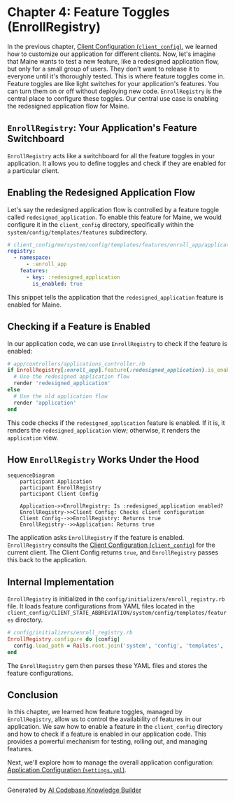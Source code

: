 # Chapter 4: Feature Toggles (EnrollRegistry)

In the previous chapter, [Client Configuration (`client_config`)](03_client_configuration__client_config_.md), we learned how to customize our application for different clients.  Now, let's imagine that Maine wants to test a new feature, like a redesigned application flow, but only for a small group of users.  They don't want to release it to everyone until it's thoroughly tested. This is where feature toggles come in. Feature toggles are like light switches for your application's features. You can turn them on or off without deploying new code.  `EnrollRegistry` is the central place to configure these toggles.  Our central use case is enabling the redesigned application flow for Maine.

## `EnrollRegistry`: Your Application's Feature Switchboard

`EnrollRegistry` acts like a switchboard for all the feature toggles in your application.  It allows you to define toggles and check if they are enabled for a particular client.

## Enabling the Redesigned Application Flow

Let's say the redesigned application flow is controlled by a feature toggle called `redesigned_application`.  To enable this feature for Maine, we would configure it in the `client_config` directory, specifically within the `system/config/templates/features` subdirectory.

```yaml
# client_config/me/system/config/templates/features/enroll_app/application_flow.yml
registry:
  - namespace:
      - :enroll_app
    features:
      - key: :redesigned_application
        is_enabled: true
```

This snippet tells the application that the `redesigned_application` feature is enabled for Maine.

## Checking if a Feature is Enabled

In our application code, we can use `EnrollRegistry` to check if the feature is enabled:

```ruby
# app/controllers/applications_controller.rb
if EnrollRegistry[:enroll_app].feature(:redesigned_application).is_enabled
  # Use the redesigned application flow
  render 'redesigned_application'
else
  # Use the old application flow
  render 'application'
end
```

This code checks if the `redesigned_application` feature is enabled. If it is, it renders the `redesigned_application` view; otherwise, it renders the `application` view.

## How `EnrollRegistry` Works Under the Hood

```mermaid
sequenceDiagram
    participant Application
    participant EnrollRegistry
    participant Client Config

    Application->>EnrollRegistry: Is :redesigned_application enabled?
    EnrollRegistry->>Client Config: Checks client configuration
    Client Config-->>EnrollRegistry: Returns true
    EnrollRegistry-->>Application: Returns true
```

The application asks `EnrollRegistry` if the feature is enabled. `EnrollRegistry` consults the [Client Configuration (`client_config`)](03_client_configuration__client_config_.md) for the current client. The Client Config returns `true`, and `EnrollRegistry` passes this back to the application.

## Internal Implementation

`EnrollRegistry` is initialized in the `config/initializers/enroll_registry.rb` file.  It loads feature configurations from YAML files located in the `client_config/CLIENT_STATE_ABBREVIATION/system/config/templates/features` directory.

```ruby
# config/initializers/enroll_registry.rb
EnrollRegistry.configure do |config|
  config.load_path = Rails.root.join('system', 'config', 'templates', 'features').to_s
end
```

The `EnrollRegistry` gem then parses these YAML files and stores the feature configurations.

## Conclusion

In this chapter, we learned how feature toggles, managed by `EnrollRegistry`, allow us to control the availability of features in our application. We saw how to enable a feature in the `client_config` directory and how to check if a feature is enabled in our application code.  This provides a powerful mechanism for testing, rolling out, and managing features.

Next, we'll explore how to manage the overall application configuration: [Application Configuration (`settings.yml`)](05_application_configuration__settings_yml_.md).


---

Generated by [AI Codebase Knowledge Builder](https://github.com/The-Pocket/Tutorial-Codebase-Knowledge)